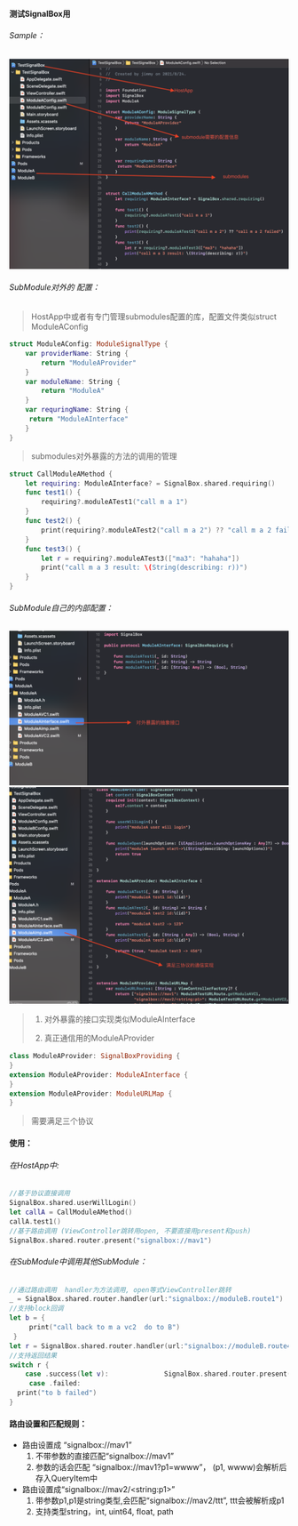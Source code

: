 #### 测试SignalBox用

###### Sample：

<img src="Document/1.png" alt="1" style="zoom:50%;" />

###### SubModule对外的 配置：

> HostApp中或者有专门管理submodules配置的库，配置文件类似struct  ModuleAConfig 

```swift
struct ModuleAConfig: ModuleSignalType {
    var providerName: String {
        return "ModuleAProvider"
    }
    var moduleName: String {
        return "ModuleA"
    }
    var requringName: String {
     return "ModuleAInterface"
    }
}
```

> submodules对外暴露的方法的调用的管理

```swift
struct CallModuleAMethod {
    let requiring: ModuleAInterface? = SignalBox.shared.requiring()
    func test1() {
        requiring?.moduleATest1("call m a 1")
    }
    func test2() {
        print(requiring?.moduleATest2("call m a 2") ?? "call m a 2 failed")
    }
    func test3() {
        let r = requiring?.moduleATest3(["ma3": "hahaha"])
        print("call m a 3 result: \(String(describing: r))")
    }
}
```

###### SubModule自己的内部配置：

<img src="Document/2.png" alt="2" style="zoom:50%;" />

<img src="Document/3.png" alt="3" style="zoom:50%;" />

> 1. 对外暴露的接口实现类似ModuleAInterface
>
> 2. 真正通信用的ModuleAProvider
>
>    

```swift
class ModuleAProvider: SignalBoxProviding {
}
extension ModuleAProvider: ModuleAInterface {
}
extension ModuleAProvider: ModuleURLMap {
}

```

> 需要满足三个协议

#### 使用：

###### 在HostApp中:

```swift
//基于协议直接调用
SignalBox.shared.userWillLogin()
let callA = CallModuleAMethod() 
callA.test1()
//基于路由调用 (ViewController跳转用open, 不要直接用present和push)
SignalBox.shared.router.present("signalbox://mav1")
```

###### 在SubModule中调用其他SubModule：

```swift
//通过路由调用  handler为方法调用, open等式ViewController跳转
_ = SignalBox.shared.router.handler(url:"signalbox://moduleB.route1")
//支持block回调
let b = {
     print("call back to m a vc2  do to B")
 }
let r = SignalBox.shared.router.handler(url:"signalbox://moduleB.route4", context: b)
//支持返回结果
switch r {
    case .success(let v):              SignalBox.shared.router.present("signalbox://mbv2/\(v)")
     case .failed:
  print("to b failed")
}
```

#### 路由设置和匹配规则：

- 路由设置成 “signalbox://mav1”
  1. 不带参数的直接匹配“signalbox://mav1”
  2. 参数的话会匹配 “signalbox://mav1?p1=wwww”， (p1, wwww)会解析后存入QueryItem中
- 路由设置成“signalbox://mav2/\<string:p1\>”
  1. 带参数p1,p1是string类型,会匹配“signalbox://mav2/ttt”, ttt会被解析成p1
  2. 支持类型string，int, uint64, float, path

